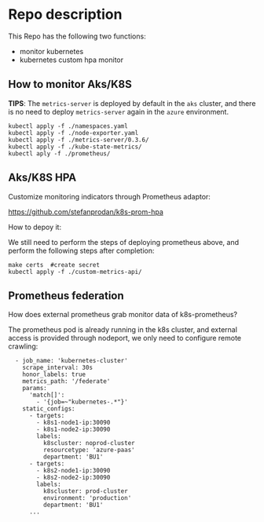 # Repo description

This Repo has the following two functions:

* monitor kubernetes
* kubernetes custom hpa monitor

## How to monitor Aks/K8S

**TIPS**: The `metrics-server` is deployed by default in the `aks` cluster, and there is no need to deploy `metrics-server` again in the `azure` environment.

```
kubectl apply -f ./namespaces.yaml
kubectl apply -f ./node-exporter.yaml
kubectl apply -f ./metrics-server/0.3.6/ 
kubectl apply -f ./kube-state-metrics/
kubectl aply -f ./prometheus/
```

## Aks/K8S HPA

Customize monitoring indicators through Prometheus adaptor:

https://github.com/stefanprodan/k8s-prom-hpa


How to depoy it:

We still need to perform the steps of deploying prometheus above, and perform the following steps after completion:

```
make certs  #create secret
kubectl apply -f ./custom-metrics-api/
```


##  Prometheus federation

How does external prometheus grab monitor data of k8s-prometheus?

The prometheus pod is already running in the k8s cluster, and external access is provided through nodeport, we only need to configure remote crawling:

```
  - job_name: 'kubernetes-cluster'
    scrape_interval: 30s
    honor_labels: true
    metrics_path: '/federate'
    params:
      'match[]':
        - '{job=~"kubernetes-.*"}'
    static_configs:
      - targets:
        - k8s1-node1-ip:30090
        - k8s1-node2-ip:30090
        labels:
          k8scluster: noprod-cluster
          resourcetype: 'azure-paas'
          department: 'BU1'
      - targets:
        - k8s2-node1-ip:30090
        - k8s2-node2-ip:30090
        labels:
          k8scluster: prod-cluster
          environment: 'production'
          department: 'BU1'
      ...
```



